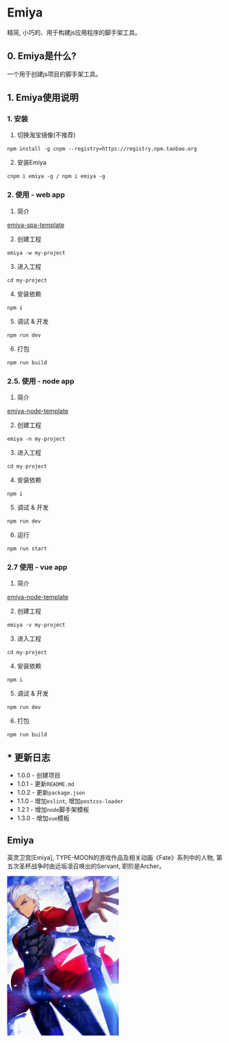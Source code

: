 # Emiya 
精简, 小巧的、用于构建js应用程序的脚手架工具。

## 0. Emiya是什么?
一个用于创建js项目的脚手架工具。

## 1. Emiya使用说明
### 1. 安装
1. 切换淘宝镜像(不推荐)
```
npm install -g cnpm --registry=https://registry.npm.taobao.org
```
2. 安装Emiya
```
cnpm i emiya -g / npm i emiya -g
```

### 2. 使用 - web app
1. 简介

[emiya-spa-template](https://github.com/zjhch123/emiya-spa-template)

2. 创建工程
```
emiya -w my-project 
```
3. 进入工程
```
cd my-project
```
4. 安装依赖
```
npm i
```
5. 调试 & 开发
```
npm run dev
```
6. 打包
```
npm run build
```

### 2.5. 使用 - node app
1. 简介

[emiya-node-template](https://github.com/zjhch123/emiya-node-template`)

2. 创建工程
```
emiya -n my-project 
```
3. 进入工程
```
cd my-project
```
4. 安装依赖
```
npm i
```
5. 调试 & 开发
```
npm run dev
```
6. 运行
```
npm run start
```

### 2.7 使用 - vue app
1. 简介

[emiya-node-template](https://github.com/zjhch123/emiya-vue-template`)

2. 创建工程
```
emiya -v my-project 
```
3. 进入工程
```
cd my-project
```
4. 安装依赖
```
npm i
```
5. 调试 & 开发
```
npm run dev
```
6. 打包
```
npm run build
```

## * 更新日志
 - 1.0.0 - 创建项目
 - 1.0.1 - 更新`README.md`
 - 1.0.2 - 更新`package.json`
 - 1.1.0 - 增加`eslint`, 增加`postcss-loader`
 - 1.2.1 - 增加`node`脚手架模板
 - 1.3.0 - 增加`vue`模板

## Emiya
英灵卫宫[Emiya], TYPE-MOON的游戏作品及相关动画《Fate》系列中的人物, 第五次圣杯战争时由远坂凛召唤出的Servant, 职阶是Archer。

![emiya](https://raw.githubusercontent.com/zjhch123/Emiya/master/assets/emiya.png)
